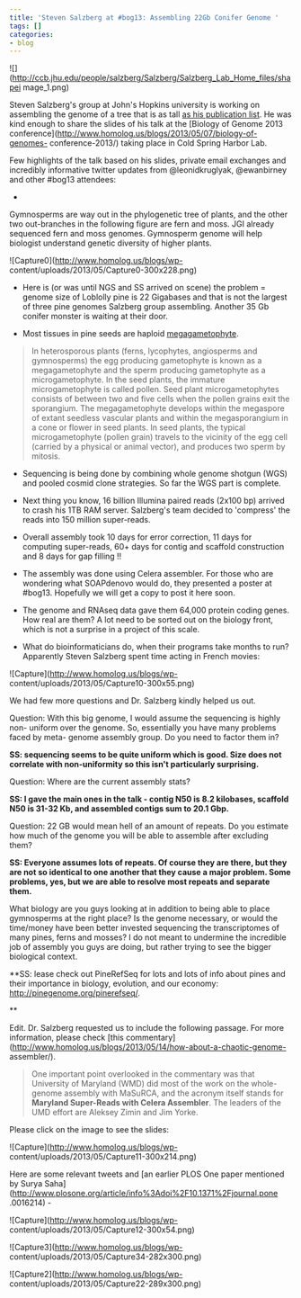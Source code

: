 ```yaml
---
title: 'Steven Salzberg at #bog13: Assembling 22Gb Conifer Genome '
tags: []
categories:
- blog
---
```

![](http://ccb.jhu.edu/people/salzberg/Salzberg/Salzberg_Lab_Home_files/shapei
mage_1.png)
<!--more-->

Steven Salzberg's group at John's Hopkins university is working on assembling
the genome of a tree that is as tall [as his publication
list](http://ccb.jhu.edu/people/salzberg/Salzberg/Salzberg_Lab_Home.html). He
was kind enough to share the slides of his talk at the [Biology of Genome 2013
conference](http://www.homolog.us/blogs/2013/05/07/biology-of-genomes-
conference-2013/) taking place in Cold Spring Harbor Lab.

Few highlights of the talk based on his slides, private email exchanges and
incredibly informative twitter updates from @leonidkruglyak, @ewanbirney and
other #bog13 attendees:

* 

Gymnosperms are way out in the phylogenetic tree of plants, and the other two
out-branches in the following figure are fern and moss. JGI already sequenced
fern and moss genomes. Gymnosperm genome will help biologist understand
genetic diversity of higher plants.

![Capture0](http://www.homolog.us/blogs/wp-
content/uploads/2013/05/Capture0-300x228.png)

* Here is (or was until NGS and SS arrived on scene) the problem = genome size of Loblolly pine is 22 Gigabases and that is not the largest of three pine genomes Salzberg group assembling. Another 35 Gb conifer monster is waiting at their door.

* Most tissues in pine seeds are haploid [megagametophyte](http://en.wikipedia.org/wiki/Gametophyte). 

> In heterosporous plants (ferns, lycophytes, angiosperms and gymnosperms) the
egg producing gametophyte is known as a megagametophyte and the sperm
producing gametophyte as a microgametophyte. In the seed plants, the immature
microgametophyte is called pollen. Seed plant microgametophytes consists of
between two and five cells when the pollen grains exit the sporangium. The
megagametophyte develops within the megaspore of extant seedless vascular
plants and within the megasporangium in a cone or flower in seed plants. In
seed plants, the typical microgametophyte (pollen grain) travels to the
vicinity of the egg cell (carried by a physical or animal vector), and
produces two sperm by mitosis.

* Sequencing is being done by combining whole genome shotgun (WGS) and pooled cosmid clone strategies. So far the WGS part is complete.

* Next thing you know, 16 billion Illumina paired reads (2x100 bp) arrived to crash his 1TB RAM server. Salzberg's team decided to 'compress' the reads into 150 million super-reads.

* Overall assembly took 10 days for error correction, 11 days for computing super-reads, 60+ days for contig and scaffold construction and 8 days for gap filling !!

* The assembly was done using Celera assembler. For those who are wondering what SOAPdenovo would do, they presented a poster at #bog13. Hopefully we will get a copy to post it here soon.

* The genome and RNAseq data gave them 64,000 protein coding genes. How real are them? A lot need to be sorted out on the biology front, which is not a surprise in a project of this scale.

* What do bioinformaticians do, when their programs take months to run? Apparently Steven Salzberg spent time acting in French movies: 

![Capture](http://www.homolog.us/blogs/wp-
content/uploads/2013/05/Capture10-300x55.png)

We had few more questions and Dr. Salzberg kindly helped us out.

Question: With this big genome, I would assume the sequencing is highly non-
uniform over the genome. So, essentially you have many problems faced by meta-
genome assembly group. Do you need to factor them in?

**SS: sequencing seems to be quite uniform which is good. Size does not correlate with non-uniformity so this isn't particularly surprising.**

Question: Where are the current assembly stats?

**SS: I gave the main ones in the talk - contig N50 is 8.2 kilobases, scaffold N50 is 31-32 Kb, and assembled contigs sum to 20.1 Gbp.**

Question: 22 GB would mean hell of an amount of repeats. Do you estimate how
much of the genome you will be able to assemble after excluding them?

**SS: Everyone assumes lots of repeats. Of course they are there, but they are not so identical to one another that they cause a major problem. Some problems, yes, but we are able to resolve most repeats and separate them.**

What biology are you guys looking at in addition to being able to place
gymnosperms at the right place? Is the genome necessary, or would the
time/money have been better invested sequencing the transcriptomes of many
pines, ferns and mosses? I do not meant to undermine the incredible job of
assembly you guys are doing, but rather trying to see the bigger biological
context.

**SS: lease check out PineRefSeq for lots and lots of info about pines and their importance in biology, evolution, and our economy: <http://pinegenome.org/pinerefseq/>. 

**

Edit. Dr. Salzberg requested us to include the following passage. For more
information, please check [this
commentary](http://www.homolog.us/blogs/2013/05/14/how-about-a-chaotic-genome-
assembler/).

> One important point overlooked in the commentary was that University of
Maryland (WMD) did most of the work on the whole-genome assembly with MaSuRCA,
and the acronym itself stands for **Maryland Super-Reads with Celera
Assembler**. The leaders of the UMD effort are Aleksey Zimin and Jim Yorke.

Please click on the image to see the slides:

![Capture](http://www.homolog.us/blogs/wp-
content/uploads/2013/05/Capture11-300x214.png)

Here are some relevant tweets and [an earlier PLOS One paper mentioned by
Surya Saha](http://www.plosone.org/article/info%3Adoi%2F10.1371%2Fjournal.pone
.0016214) \-

![Capture](http://www.homolog.us/blogs/wp-
content/uploads/2013/05/Capture12-300x54.png)

![Capture3](http://www.homolog.us/blogs/wp-
content/uploads/2013/05/Capture34-282x300.png)

![Capture2](http://www.homolog.us/blogs/wp-
content/uploads/2013/05/Capture22-289x300.png)

